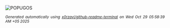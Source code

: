 <div align="justify">
<picture>
    <source media="(prefers-color-scheme: dark)" srcset="https://i.ibb.co/GQ6cvHq8/output-gif.gif">
    <source media="(prefers-color-scheme: light)" srcset="https://i.ibb.co/GQ6cvHq8/output-gif.gif">
    <img alt="POPUGOS" src="https://i.ibb.co/GQ6cvHq8/output-gif.gif">
</picture>

<sub><i>Generated automatically using [x0rzavi/github-readme-terminal](https://github.com/x0rzavi/github-readme-terminal) on Wed Oct 29 05:58:39 AM +05 2025</i></sub>
</div>